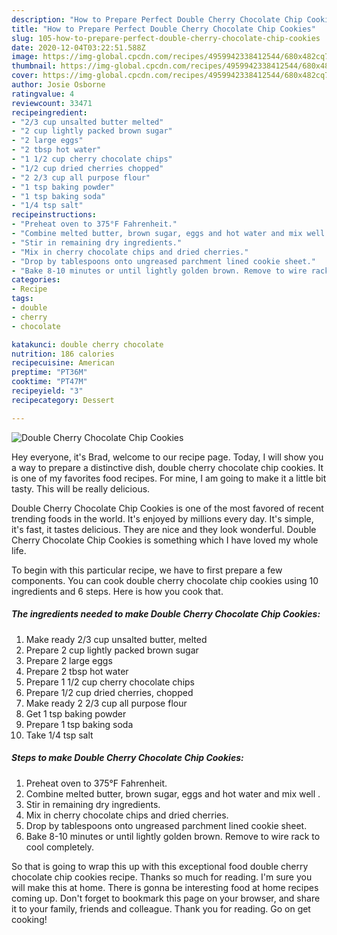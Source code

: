 ```yaml
---
description: "How to Prepare Perfect Double Cherry Chocolate Chip Cookies"
title: "How to Prepare Perfect Double Cherry Chocolate Chip Cookies"
slug: 105-how-to-prepare-perfect-double-cherry-chocolate-chip-cookies
date: 2020-12-04T03:22:51.588Z
image: https://img-global.cpcdn.com/recipes/4959942338412544/680x482cq70/double-cherry-chocolate-chip-cookies-recipe-main-photo.jpg
thumbnail: https://img-global.cpcdn.com/recipes/4959942338412544/680x482cq70/double-cherry-chocolate-chip-cookies-recipe-main-photo.jpg
cover: https://img-global.cpcdn.com/recipes/4959942338412544/680x482cq70/double-cherry-chocolate-chip-cookies-recipe-main-photo.jpg
author: Josie Osborne
ratingvalue: 4
reviewcount: 33471
recipeingredient:
- "2/3 cup unsalted butter melted"
- "2 cup lightly packed brown sugar"
- "2 large eggs"
- "2 tbsp hot water"
- "1 1/2 cup cherry chocolate chips"
- "1/2 cup dried cherries chopped"
- "2 2/3 cup all purpose flour"
- "1 tsp baking powder"
- "1 tsp baking soda"
- "1/4 tsp salt"
recipeinstructions:
- "Preheat oven to 375°F Fahrenheit."
- "Combine melted butter, brown sugar, eggs and hot water and mix well ."
- "Stir in remaining dry ingredients."
- "Mix in cherry chocolate chips and dried cherries."
- "Drop by tablespoons onto ungreased parchment lined cookie sheet."
- "Bake 8-10 minutes or until lightly golden brown. Remove to wire rack to cool completely."
categories:
- Recipe
tags:
- double
- cherry
- chocolate

katakunci: double cherry chocolate 
nutrition: 186 calories
recipecuisine: American
preptime: "PT36M"
cooktime: "PT47M"
recipeyield: "3"
recipecategory: Dessert

---
```



![Double Cherry Chocolate Chip Cookies](https://img-global.cpcdn.com/recipes/4959942338412544/680x482cq70/double-cherry-chocolate-chip-cookies-recipe-main-photo.jpg)

Hey everyone, it's Brad, welcome to our recipe page. Today, I will show you a way to prepare a distinctive dish, double cherry chocolate chip cookies. It is one of my favorites food recipes. For mine, I am going to make it a little bit tasty. This will be really delicious.

Double Cherry Chocolate Chip Cookies is one of the most favored of recent trending foods in the world. It's enjoyed by millions every day. It's simple, it's fast, it tastes delicious. They are nice and they look wonderful. Double Cherry Chocolate Chip Cookies is something which I have loved my whole life.




To begin with this particular recipe, we have to first prepare a few components. You can cook double cherry chocolate chip cookies using 10 ingredients and 6 steps. Here is how you cook that.

<!--inarticleads1-->

##### The ingredients needed to make Double Cherry Chocolate Chip Cookies:

1. Make ready 2/3 cup unsalted butter, melted
1. Prepare 2 cup lightly packed brown sugar
1. Prepare 2 large eggs
1. Prepare 2 tbsp hot water
1. Prepare 1 1/2 cup cherry chocolate chips
1. Prepare 1/2 cup dried cherries, chopped
1. Make ready 2 2/3 cup all purpose flour
1. Get 1 tsp baking powder
1. Prepare 1 tsp baking soda
1. Take 1/4 tsp salt




<!--inarticleads2-->

##### Steps to make Double Cherry Chocolate Chip Cookies:

1. Preheat oven to 375°F Fahrenheit.
1. Combine melted butter, brown sugar, eggs and hot water and mix well .
1. Stir in remaining dry ingredients.
1. Mix in cherry chocolate chips and dried cherries.
1. Drop by tablespoons onto ungreased parchment lined cookie sheet.
1. Bake 8-10 minutes or until lightly golden brown. Remove to wire rack to cool completely.




So that is going to wrap this up with this exceptional food double cherry chocolate chip cookies recipe. Thanks so much for reading. I'm sure you will make this at home. There is gonna be interesting food at home recipes coming up. Don't forget to bookmark this page on your browser, and share it to your family, friends and colleague. Thank you for reading. Go on get cooking!
